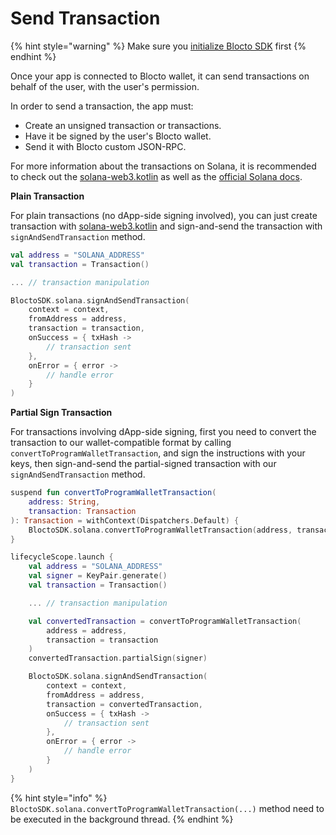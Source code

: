 # Send Transaction

{% hint style="warning" %}
Make sure you [initialize Blocto SDK](getting-started.md) first
{% endhint %}

Once your app is connected to Blocto wallet, it can send transactions on behalf of the user, with the user's permission.

In order to send a transaction, the app must:

* Create an unsigned transaction or transactions.
* Have it be signed by the user's Blocto wallet.
* Send it with Blocto custom JSON-RPC.

For more information about the transactions on Solana, it is recommended to check out the [solana-web3.kotlin](https://github.com/blocto/solana-web3.kotlin) as well as the [official Solana docs](https://docs.solana.com/developing/programming-model/transactions).

**Plain Transaction**

For plain transactions (no dApp-side signing involved), you can just create transaction with [solana-web3.kotlin](https://github.com/blocto/solana-web3.kotlin) and sign-and-send the transaction with `signAndSendTransaction` method.

```kotlin
val address = "SOLANA_ADDRESS"
val transaction = Transaction()

... // transaction manipulation

BloctoSDK.solana.signAndSendTransaction(
    context = context,
    fromAddress = address,
    transaction = transaction,
    onSuccess = { txHash ->
        // transaction sent
    },
    onError = { error ->
        // handle error
    }
)
```

**Partial Sign Transaction**

For transactions involving dApp-side signing, first you need to convert the transaction to our wallet-compatible format by calling `convertToProgramWalletTransaction`, and sign the instructions with your keys, then sign-and-send the partial-signed transaction with our `signAndSendTransaction` method.

```kotlin
suspend fun convertToProgramWalletTransaction(
    address: String,
    transaction: Transaction
): Transaction = withContext(Dispatchers.Default) {
    BloctoSDK.solana.convertToProgramWalletTransaction(address, transaction)
}

lifecycleScope.launch {
    val address = "SOLANA_ADDRESS"
    val signer = KeyPair.generate()
    val transaction = Transaction()

    ... // transaction manipulation

    val convertedTransaction = convertToProgramWalletTransaction(
        address = address, 
        transaction = transaction
    )
    convertedTransaction.partialSign(signer)

    BloctoSDK.solana.signAndSendTransaction(
        context = context,
        fromAddress = address,
        transaction = convertedTransaction,
        onSuccess = { txHash ->
            // transaction sent
        },
        onError = { error ->
            // handle error
        }
    )
}
```

{% hint style="info" %}
`BloctoSDK.solana.convertToProgramWalletTransaction(...)` method need to be executed in the background thread.
{% endhint %}

